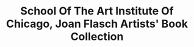 ---
layout: repo
title: "School Of The Art Institute Of Chicago, Joan Flasch Artists' Book Collection"
id: 15399
permalink: repos/15399/
---